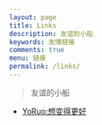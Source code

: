 ```yaml
---
layout: page
title: Links
description: 友谊的小船
keywords: 友情链接
comments: true
menu: 链接
permalink: /links/
---
```


> 友谊的小船

* [YoRuo:想变得更好](http://betterlxc.com)

